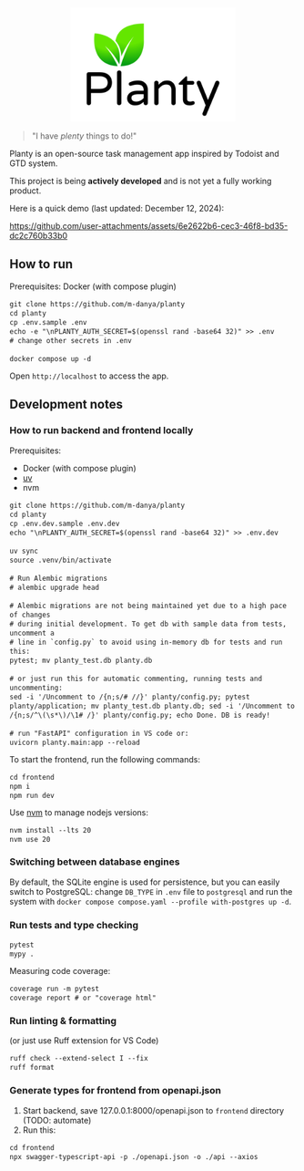 <p align="center">
    <img src="./imgs/logo_vert.png" height="200px">
</p>

> "I have <i>plenty</i> things to do!"

Planty is an open-source task management app inspired by Todoist and GTD system.

This project is being **actively developed** and is not yet a fully working product.

Here is a quick demo (last updated: December 12, 2024):

https://github.com/user-attachments/assets/6e2622b6-cec3-46f8-bd35-dc2c760b33b0

## How to run

Prerequisites: Docker (with compose plugin)

```
git clone https://github.com/m-danya/planty
cd planty
cp .env.sample .env
echo -e "\nPLANTY_AUTH_SECRET=$(openssl rand -base64 32)" >> .env
# change other secrets in .env

docker compose up -d
```

Open `http://localhost` to access the app.

## Development notes

### How to run backend and frontend locally

Prerequisites:

- Docker (with compose plugin)
- [uv](https://docs.astral.sh/uv/)
- nvm

```
git clone https://github.com/m-danya/planty
cd planty
cp .env.dev.sample .env.dev
echo "\nPLANTY_AUTH_SECRET=$(openssl rand -base64 32)" >> .env.dev

uv sync
source .venv/bin/activate

# Run Alembic migrations
# alembic upgrade head

# Alembic migrations are not being maintained yet due to a high pace of changes
# during initial development. To get db with sample data from tests, uncomment a
# line in `config.py` to avoid using in-memory db for tests and run this:
pytest; mv planty_test.db planty.db

# or just run this for automatic commenting, running tests and uncommenting:
sed -i '/Uncomment to /{n;s/# //}' planty/config.py; pytest planty/application; mv planty_test.db planty.db; sed -i '/Uncomment to /{n;s/^\(\s*\)/\1# /}' planty/config.py; echo Done. DB is ready!

# run "FastAPI" configuration in VS code or:
uvicorn planty.main:app --reload
```

To start the frontend, run the following commands:

```
cd frontend
npm i
npm run dev
```

Use [nvm](https://github.com/nvm-sh/nvm) to manage nodejs versions:

```
nvm install --lts 20
nvm use 20
```

### Switching between database engines

By default, the SQLite engine is used for persistence, but you can easily switch
to PostgreSQL: change `DB_TYPE` in `.env` file to `postgresql` and run
the system with `docker compose compose.yaml --profile with-postgres up -d`.

### Run tests and type checking

```
pytest
mypy .
```

Measuring code coverage:

```
coverage run -m pytest
coverage report # or "coverage html"
```

### Run linting & formatting

(or just use Ruff extension for VS Code)

```
ruff check --extend-select I --fix
ruff format
```

### Generate types for frontend from openapi.json

1. Start backend, save 127.0.0.1:8000/openapi.json to `frontend` directory (TODO: automate)
2. Run this:

```
cd frontend
npx swagger-typescript-api -p ./openapi.json -o ./api --axios
```
